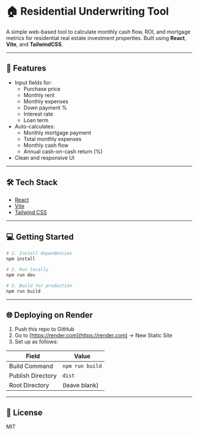 # 🏠 Residential Underwriting Tool

A simple web-based tool to calculate monthly cash flow, ROI, and mortgage metrics for residential real estate investment properties. Built using **React**, **Vite**, and **TailwindCSS**.

---

## 🚀 Features

- Input fields for:
  - Purchase price
  - Monthly rent
  - Monthly expenses
  - Down payment %
  - Interest rate
  - Loan term
- Auto-calculates:
  - Monthly mortgage payment
  - Total monthly expenses
  - Monthly cash flow
  - Annual cash-on-cash return (%)
- Clean and responsive UI

---

## 🛠 Tech Stack

- [React](https://reactjs.org/)
- [Vite](https://vitejs.dev/)
- [Tailwind CSS](https://tailwindcss.com/)

---

## 💻 Getting Started

```bash
# 1. Install dependencies
npm install

# 2. Run locally
npm run dev

# 3. Build for production
npm run build
```

---

## 🌐 Deploying on Render

1. Push this repo to GitHub
2. Go to [https://render.com](https://render.com) → New Static Site
3. Set up as follows:

| Field               | Value            |
|--------------------|------------------|
| Build Command      | `npm run build`  |
| Publish Directory  | `dist`           |
| Root Directory     | (leave blank)    |

---

## 📄 License

MIT
